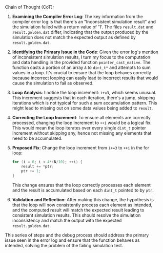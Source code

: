 Chain of Thought (CoT):

1. **Examining the Compiler Error Log**: The key information from the compiler error log is that there's an "Inconsistent simulation result" and the simulation failed with a return value of '1'. The files `result.dat` and `result.golden.dat` differ, indicating that the output produced by the simulation does not match the expected output as defined by `result.golden.dat`.

2. **Identifying the Primary Issue in the Code**: Given the error log's mention of inconsistent simulation results, I turn my focus to the computation and data handling in the provided function `pointer_cast_native`. The function casts a portion of an array `A` to `dint_t*` and attempts to sum values in a loop. It's crucial to ensure that the loop behaves correctly because incorrect looping can easily lead to incorrect results that would cause the simulation to fail as observed.

3. **Loop Analysis**: I notice the loop increment: `i+=3`, which seems unusual. This increment suggests that in each iteration, there's a jump, skipping iterations which is not typical for such a sum accumulation pattern. This might lead to missing out on some data values being added to `result`.

4. **Correcting the Loop Increment**: To ensure all elements are correctly processed, changing the loop increment to `++i` would be a logical fix. This would mean the loop iterates over every single `dint_t` pointer increment without skipping any, hence not missing any elements that need to be accumulated.

5. **Proposed Fix**: Change the loop increment from `i+=3` to `++i` in the for loop:
   ```cpp
   for (i = 0; i < 4*(N/10); ++i) {
       result += *ptr;
       ptr += 1;
   }
   ```
   This change ensures that the loop correctly processes each element and the result is accumulated based on each `dint_t` pointed to by `ptr`.

6. **Validation and Reflection**: After making this change, the hypothesis is that the loop will now consistently process each element as intended, and the computed result will match the expected result leading to consistent simulation results. This should resolve the simulation inconsistency and match the output with the expected `result.golden.dat`.

This series of steps and the debug process should address the primary issue seen in the error log and ensure that the function behaves as intended, solving the problem of the failing simulation test.